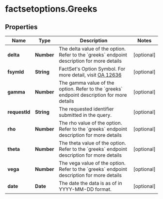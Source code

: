 # factsetoptions.Greeks

## Properties

Name | Type | Description | Notes
------------ | ------------- | ------------- | -------------
**delta** | **Number** | The delta value of the option. Refer to the &#x60;greeks&#x60; endpoint description for more details | [optional] 
**fsymId** | **String** | FactSet&#39;s Option Symbol. For more detail, visit [OA 12636](https://my.apps.factset.com/oa/pages/12636#options) | [optional] 
**gamma** | **Number** | The gamma value of the option. Refer to the &#x60;greeks&#x60; endpoint description for more details | [optional] 
**requestId** | **String** | The requested identifier submitted in the query. | [optional] 
**rho** | **Number** | The rho value of the option. Refer to the &#x60;greeks&#x60; endpoint description for more details | [optional] 
**theta** | **Number** | The theta value of the option. Refer to the &#x60;greeks&#x60; endpoint description for more details | [optional] 
**vega** | **Number** | The vega value of the option. Refer to the &#x60;greeks&#x60; endpoint description for more details | [optional] 
**date** | **Date** | The date the data is as of in YYYY-MM-DD format. | [optional] 


